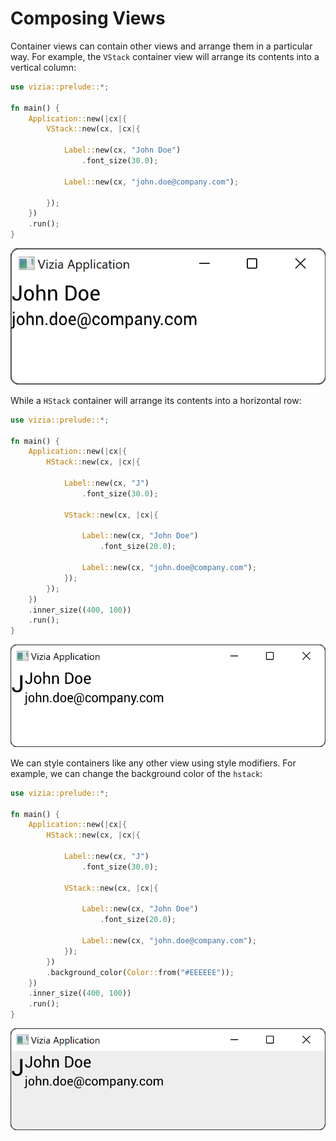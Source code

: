# Composing Views

Container views can contain other views and arrange them in a particular way. For example, the `VStack` container view will arrange its contents into a vertical column:

```rust
use vizia::prelude::*;

fn main() {
    Application::new(|cx|{
        VStack::new(cx, |cx|{
            
            Label::new(cx, "John Doe")
                .font_size(30.0);
            
            Label::new(cx, "john.doe@company.com");

        });
    })
    .run();
}
```

![](../img/vstack.png)


While a `HStack` container will arrange its contents into a horizontal row:

```rust
use vizia::prelude::*;

fn main() {
    Application::new(|cx|{
        HStack::new(cx, |cx|{
            
            Label::new(cx, "J")
                .font_size(30.0);
            
            VStack::new(cx, |cx|{
    
                Label::new(cx, "John Doe")
                    .font_size(20.0);
                
                Label::new(cx, "john.doe@company.com");
            });
        });
    })
    .inner_size((400, 100))
    .run();
}
```

![](../img/hstack.png)

We can style containers like any other view using style modifiers. For example, we can change the background color of the `hstack`:

```rust
use vizia::prelude::*;

fn main() {
    Application::new(|cx|{
        HStack::new(cx, |cx|{
            
            Label::new(cx, "J")
                .font_size(30.0);
            
            VStack::new(cx, |cx|{
    
                Label::new(cx, "John Doe")
                    .font_size(20.0);
                
                Label::new(cx, "john.doe@company.com");
            });
        })
        .background_color(Color::from("#EEEEEE"));
    })
    .inner_size((400, 100))
    .run();
}
```

![](../img/background_color.png)

<!-- The last argument to a container view is a closure with a `cx` argument, allowing for sub-views to be built into the container.

## The Event Loop

The concept of the view tree is important to understand when considering the flow of data and the order that operations occur.

A GUI application runs in a loop, called the event loop. Each cycle of the loop a number of Vizia systems run on the view tree, or parts of it, to update the UI. 

For example, each cycle, the application does the following: 

 - Process incoming events from the OS or from views
 - Determine changes in application data
 - Propagate changes to views bound to application data
 - Determine the styling and layout of views
 - Render the views to the screen. 
 
Some of these systems use caching to avoid running every cycle or run on only parts of the view tree. Additionally, this is not a full description of all of the systems that can run on the view each cycle. 

## The View Tree
Composing views together forms a tree, where each view has a single parent and zero or more children.

```rust
Application::new(|cx|{
    HStack::new(cx, |cx|{
        Label::new(cx, "Hello");
        Label::new(cx, "World");
    });
})
.run();
```

For example, for the code above the view tree can be depicted with the following diagram:

![Diagram of a basic view tree depicting a Window view with a child HStack view with two child Label views.](../img/basic_tree.svg) -->

